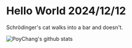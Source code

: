# Hello World 2024/12/12

Schrödinger's cat walks into a bar and doesn't.

![PoyChang's github stats](https://github-readme-stats.vercel.app/api?username=poychang&show_icons=true&theme=dracula)
